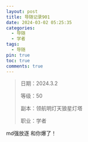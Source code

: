 ```yaml
---
layout: post
title: 导随记录901
date: 2024-03-02 05:25:35
categories:
  - 导随
  - 学者
tags:
  - 导随
pin: true
toc: true
comments: true
---
```

> 日期：2024.3.2
>
> 等级：50
>
> 副本：领航明灯天狼星灯塔
>
> 职业：学者

md强放逐 和你爆了！
